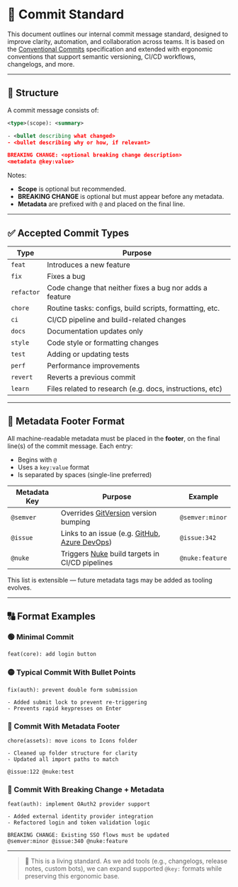 # 📝 Commit Standard

This document outlines our internal commit message standard, designed to improve clarity, automation, and collaboration across teams. It is based on the [Conventional Commits](https://www.conventionalcommits.org/) specification and extended with ergonomic conventions that support semantic versioning, CI/CD workflows, changelogs, and more.

---

## 📌 Structure

A commit message consists of:

```xml
<type>(scope): <summary>

- <bullet describing what changed>
- <bullet describing why or how, if relevant>

BREAKING CHANGE: <optional breaking change description>
<metadata @key:value>
```

Notes:

- **Scope** is optional but recommended.
- **BREAKING CHANGE** is optional but must appear before any metadata.
- **Metadata** are prefixed with `@` and placed on the final line.

---

## ✅ Accepted Commit Types

| Type       | Purpose                                                     |
|------------|-------------------------------------------------------------|
| `feat`     | Introduces a new feature                                    |
| `fix`      | Fixes a bug                                                 |
| `refactor` | Code change that neither fixes a bug nor adds a feature     |
| `chore`    | Routine tasks: configs, build scripts, formatting, etc.     |
| `ci`       | CI/CD pipeline and build-related changes                    |
| `docs`     | Documentation updates only                                  |
| `style`    | Code style or formatting changes                            |
| `test`     | Adding or updating tests                                    |
| `perf`     | Performance improvements                                    |
| `revert`   | Reverts a previous commit                                   |
| `learn`    | Files related to research (e.g. docs, instructions, etc)    |

---

## 🧩 Metadata Footer Format

All machine-readable metadata must be placed in the **footer**, on the final line(s) of the commit message. Each entry:

- Begins with `@`
- Uses a `key:value` format
- Is separated by spaces (single-line preferred)

| Metadata Key | Purpose                                                                                                                                                                                                             | Example         |
|--------------|---------------------------------------------------------------------------------------------------------------------------------------------------------------------------------------------------------------------|-----------------|
| `@semver`    | Overrides [GitVersion](https://gitversion.net) version bumping                                                                                                                                                      | `@semver:minor` |
| `@issue`     | Links to an issue (e.g. [GitHub](https://docs.github.com/en/issues/tracking-your-work-with-issues/about-issues), [Azure DevOps](https://learn.microsoft.com/en-us/azure/devops/boards/work-items/about-work-items)) | `@issue:342`    |
| `@nuke`      | Triggers [Nuke](https://nuke.build/) build targets in CI/CD pipelines                                                                                                                                               | `@nuke:feature` |

This list is extensible — future metadata tags may be added as tooling evolves.

---

## 🔠 Format Examples

### 🟢 Minimal Commit

```text
feat(core): add login button
```

### 🟡 Typical Commit With Bullet Points

```text
fix(auth): prevent double form submission

- Added submit lock to prevent re-triggering
- Prevents rapid keypresses on Enter
```

### 🔵 Commit With Metadata Footer

```text
chore(assets): move icons to Icons folder

- Cleaned up folder structure for clarity
- Updated all import paths to match

@issue:122 @nuke:test
```

### 🔴 Commit With Breaking Change + Metadata

```text
feat(auth): implement OAuth2 provider support

- Added external identity provider integration
- Refactored login and token validation logic

BREAKING CHANGE: Existing SSO flows must be updated
@semver:minor @issue:340 @nuke:feature
```

---

> 📄 This is a living standard. As we add tools (e.g., changelogs, release notes, custom bots), we can expand supported `@key:` formats while preserving this ergonomic base.
